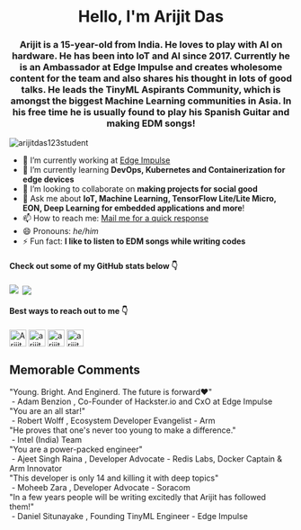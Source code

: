 <h1 align="center">Hello, I'm Arijit Das</h1>
<h3 align="center">Arijit is a 15-year-old from India. He loves to play with AI on hardware. He has been into IoT and AI since 2017. Currently he is an Ambassador at Edge Impulse and creates wholesome content for the team and also shares his thought in lots of good talks. He leads the TinyML Aspirants Community, which is amongst the biggest Machine Learning communities in Asia. In his free time he is usually found to play his Spanish Guitar and making EDM songs!</h3>
<p align="left"> <img src="https://komarev.com/ghpvc/?username=arijitdas123student" alt="arijitdas123student" /> </p>

- 🔭 I’m currently working at <a href="http://edgeimpulse.com">Edge Impulse<a>
- 🌱 I’m currently learning **DevOps, Kubernetes and Containerization for edge devices**
- 👯 I’m looking to collaborate on **making projects for social good**
- 💬 Ask me about **IoT, Machine Learning, TensorFlow Lite/Lite Micro, EON, Deep Learning for embedded applications and more**! 
- 📫 How to reach me: <a href="mailto:arijitdas18022006@gmail.com">Mail me for a quick response<a>
- 😄 Pronouns: *he/him*
- ⚡ Fun fact: **I like to listen to EDM songs while writing codes**

<h4>Check out some of my GitHub stats below 👇</h4>

<p><img align="left" src="https://github-readme-stats.vercel.app/api/top-langs/?username=arijitdas123student&layout=compact&hide=html%22%20alt=%22arijitdas123student" /></p>

<p>&nbsp;<img align="center" src="https://github-readme-stats.vercel.app/api?username=arijitdas123student&show_icons=true%22%20alt=%22arijitdas123student" /></p>

<p align="center">

<h4>Best ways to reach out to me 👇</h4>
<a href="https://twitter.com/Arijit_Student" target="blank"><img align="center" src="https://cdn.jsdelivr.net/npm/simple-icons@3.0.1/icons/twitter.svg" alt="Arijit_Student" height="30" width="30" /></a>
<a href="https://www.hackster.io/arijit_das_student" target="blank"><img align="center" src="https://res-1.cloudinary.com/crunchbase-production/image/upload/c_lpad,f_auto,q_auto:eco/v1503551685/una2tszjsh3dicb1vdeh.png" alt="arijit_das_student" height="30" width="30" /></a>
<a href="https://www.electromaker.io/profile/arijit-das" target="blank"><img align="center" src="https://www.electromaker.io/images/icons/logo-square.png" alt="arijit-das" height="30" width="30" /></a>
<a href="https://www.youtube.com/channel/UCqJhvi5xE2sRV8zCcy1PhLw" target="blank"><img align="center" src="https://i.pinimg.com/originals/de/1c/91/de1c91788be0d791135736995109272a.png" alt="arijit-das" height="30" width="30" /></a>
</p>
<p><h2>Memorable Comments</h2>
"Young. Bright. And Enginerd. The future is forward❤️"<br>
                   &nbsp;- Adam Benzion , Co-Founder of Hackster.io and CxO at Edge Impulse<br>
"You are an all star!"<br>
                   &nbsp;- Robert Wolff , Ecosystem Developer Evangelist - Arm <br>
"He proves that one's never too young to make a difference."<br>
                   &nbsp;- Intel (India) Team <br>
"You are a power-packed engineer"<br>
                   &nbsp;- Ajeet Singh Raina , Developer Advocate - Redis Labs, Docker Captain & Arm Innovator <br>
"This developer is only 14 and killing it with deep topics"<br>
                   &nbsp;- Moheeb Zara , Developer Advocate - Soracom <br>
"In a few years people will be writing excitedly that Arijit has followed them!"<br>
                   &nbsp;- Daniel Situnayake , Founding TinyML Engineer - Edge Impulse <br>
